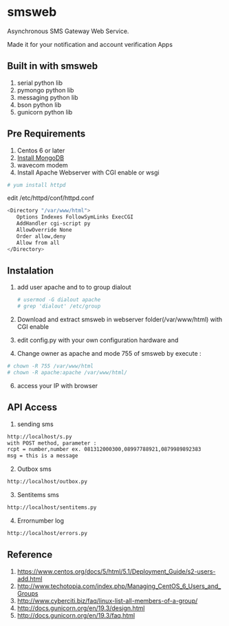 # smsweb
Asynchronous SMS Gateway Web Service.

Made it for your notification and account verification Apps

## Built in with smsweb
 1. serial python lib
 2. pymongo python lib
 3. messaging python lib
 4. bson python lib
 5. gunicorn python lib

## Pre Requirements
 1. Centos 6 or later
 2. [Install MongoDB]
 3. wavecom modem
 4. Install Apache Webserver with CGI enable or wsgi
 
 ```sh
 # yum install httpd
 ``` 
 edit /etc/httpd/conf/httpd.conf
  
 ```sh
 <Directory "/var/www/html">
 	Options Indexes FollowSymLinks ExecCGI
    AddHandler cgi-script py
    AllowOverride None
    Order allow,deny
    Allow from all
 </Directory>
 ```

## Instalation
 1. add user apache and to to group dialout
    
    ```sh
	# usermod -G dialout apache
	# grep 'dialout' /etc/group
	```
 2. Download and extract smsweb in webserver folder(/var/www/html) with CGI enable
 3. edit config.py with your own configuration hardware and 
 4. Change owner as apache and mode 755 of smsweb by execute :
 
 ```sh
 # chown -R 755 /var/www/html
 # chown -R apache:apache /var/www/html/
 ```
 6. access your IP with browser
 
## API Access
 1. sending sms
 
 ```sh
 http://localhost/s.py 
 with POST method, parameter :
 rcpt = number,number ex. 081312000300,08997788921,0879989892383
 msg = this is a message
 ```
 2. Outbox sms
 
 ```sh
 http://localhost/outbox.py
 ```
 3. Sentitems sms
 
 ```sh
 http://localhost/sentitems.py
 ```
 4. Errornumber log
 
 ```sh
 http://localhost/errors.py
 ```
 



## Reference
 1. https://www.centos.org/docs/5/html/5.1/Deployment_Guide/s2-users-add.html
 2. http://www.techotopia.com/index.php/Managing_CentOS_6_Users_and_Groups
 3. http://www.cyberciti.biz/faq/linux-list-all-members-of-a-group/
 4. http://docs.gunicorn.org/en/19.3/design.html
 5. http://docs.gunicorn.org/en/19.3/faq.html
 
[Install MongoDB]:http://andres.jaimes.net/870/setup-mongo-on-centos-6/